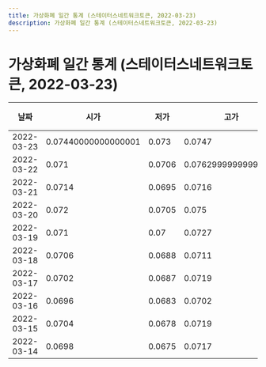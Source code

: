 ```yaml
---
title: 가상화폐 일간 통계 (스테이터스네트워크토큰, 2022-03-23)
description: 가상화폐 일간 통계 (스테이터스네트워크토큰, 2022-03-23)
---
```



가상화폐 일간 통계 (스테이터스네트워크토큰, 2022-03-23)
===

|날짜|시가|저가|고가|종가|비고|
|--|--|--|--|--|--|
|2022-03-23|0.07440000000000001|0.073|0.0747|0.0746|    |
|2022-03-22|0.071|0.0706|0.07629999999999999|0.0745|    |
|2022-03-21|0.0714|0.0695|0.0716|0.071|    |
|2022-03-20|0.072|0.0705|0.075|0.0713|    |
|2022-03-19|0.071|0.07|0.0727|0.0721|    |
|2022-03-18|0.0706|0.0688|0.0711|0.071|    |
|2022-03-17|0.0702|0.0687|0.0719|0.0707|    |
|2022-03-16|0.0696|0.0683|0.0702|0.0702|    |
|2022-03-15|0.0704|0.0678|0.0719|0.0695|    |
|2022-03-14|0.0698|0.0675|0.0717|0.0706|    |
